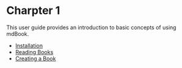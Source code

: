 # Charpter 1

This user guide provides an introduction to basic concepts of using mdBook.

- [Installation](installation.md)
- [Reading Books](reading.md)
- [Creating a Book](creating.md)

